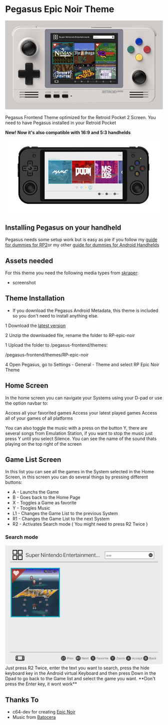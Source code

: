 # Pegasus Epic Noir Theme

<img src="https://raw.githubusercontent.com/dragoonDorise/RP-epic-noir/main/screenshots/hero.jpg">

Pegasus Frontend Theme optimized for the Retroid Pocket 2 Screen. You need to have Pegasus installed in your Retroid Pocket

**New! Now it's also compatible with 16:9 and 5:3 handhelds**

<img src="https://raw.githubusercontent.com/dragoonDorise/RP-epic-noir/main/screenshots/RG552.jpg">

## Installing Pegasus on your handheld

Pegasus needs some setup work but is easy as pie if you follow my [guide for dummies for RP2](https://github.com/dragoonDorise/pegasus-rp2-metadata)or my other [guide for dummies for Android Handhelds](https://github.com/dragoonDorise/pegasus-android-metadata)

## Assets needed

For this theme you need the following media types from [skraper](http://skraper.net):

- screenshot

## Theme Installation

- If you download the Pegasus Android Metadata, this theme is included so you don't need to install anything else.

1 Download the [latest version](https://github.com/dragoonDorise/RP-epic-noir/archive/main.zip)

2 Unzip the downloaded file, rename the folder to RP-epic-noir

1 Upload the folder to /pegasus-frontend/themes:

/pegasus-frontend/themes/RP-epic-noir

4 Open Pegasus, go to Settings - General - Theme and select RP Epic Noir Theme

## Home Screen

In the home screen you can navigate your Systems using your D-pad or use the option navbar to:

Access all your favorited games
Access your latest played games
Access all of your games of all platforms

You can also toggle the music with a press on the button Y, there are several songs from Emulation Station, if you want to stop the music just press Y until you select Silence. You can see the name of the sound thats playing on the top right of the screen

## Game List Screen

In this list you can see all the games in the System selected in the Home Screen, in this screen you can do several things by pressing different buttons:

- A - Launchs the Game
- B - Goes back to the Home Page
- X - Toggles a Game as favorite
- Y - Toogles Music
- L1 - Changes the Game List to the previous System
- R1 - Changes the Game List to the next System
- R2 - Activates Search mode ( You might need to press R2 Twice )

### Search mode

<img src="https://raw.githubusercontent.com/dragoonDorise/RP-epic-noir/main/screenshots/search.jpg">
Just press R2 Twice, enter the text you want to search, press the hide keyboard key in the Android virtual Keyboard and then press Down in the Dpad to go back to the Game list and select the game you want. **Don't press the Enter key, it wont work**

## Thanks To

- c64-dev for creating [Epic Noir](https://github.com/c64-dev/es-theme-epicnoir)
- Music from [Batocera](https://github.com/batocera-linux/batocera.linux)
